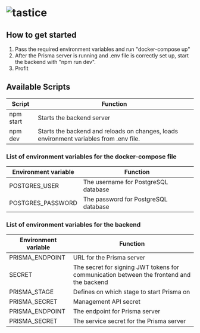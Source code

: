 # ![tastice](https://fontmeme.com/permalink/190704/0daa2ab57e001e0aa2002608810c7a69.png)

## How to get started

1. Pass the required environment variables and run "docker-compose up"
2. After the Prisma server is running and .env file is correctly set up, start the backend with "npm run dev".
3. Profit

## Available Scripts

| Script    | Function                                                                               |
| --------- | -------------------------------------------------------------------------------------- |
| npm start | Starts the backend server                                                              |
| npm dev   | Starts the backend and reloads on changes, loads environment variables from .env file. |

### List of environment variables for the docker-compose file

| Environment variable | Function                             |
| -------------------- | ------------------------------------ |
| POSTGRES_USER        | The username for PostgreSQL database |
| POSTGRES_PASSWORD    | The password for PostgreSQL database |

### List of environment variables for the backend

| Environment variable | Function                                                                                 |
| -------------------- | ---------------------------------------------------------------------------------------- |
| PRISMA_ENDPOINT      | URL for the Prisma server                                                                |
| SECRET               | The secret for signing JWT tokens for communication between the frontend and the backend |
| PRISMA_STAGE         | Defines on which stage to start Prisma on                                                |
| PRISMA_SECRET        | Management API secret                                                                    |
| PRISMA_ENDPOINT      | The endpoint for Prisma server                                                           |
| PRISMA_SECRET        | The service secret for the Prisma server                                                 |
